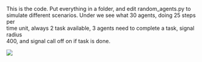 This is the code. Put everything in a folder, and edit random_agents.py to  
simulate different scenarios. Under we see what 30 agents, doing 25 steps per  
time unit, always 2 task available, 3 agents need to complete a task, signal radius  
400, and signal call off on if task is done. 

![](agent_b.gif)
